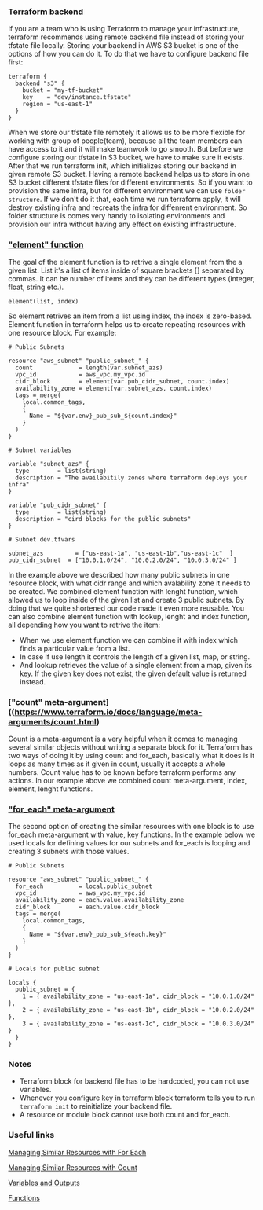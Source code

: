 ### Terraform backend

If you are a team who is using Terraform to manage your infrastructure, terraform recommends using remote backend file instead of storing your tfstate file locally. Storing your backend in AWS S3 bucket is one of the options of how you can do it. To do that we have to configure backend file first:
```
terraform {
  backend "s3" {
    bucket = "my-tf-bucket"
    key    = "dev/instance.tfstate"
    region = "us-east-1"
  }
}
```
 When we store our tfstate file remotely it allows us to be more flexible for working with  group of people(team), because all the team members can have access to it and it will make teamwork to go smooth. But before we configure storing our tfstate in S3 bucket, we have to make sure it exists. After that we run terraform init, which initializes storing our backend in given remote S3 bucket. Having a remote backend helps us to store in one S3 bucket different tfstate files for different environments. So if you want to provision the same infra, but for different environment we can use ```folder structure```. If we don't do it that, each time we run terraform apply, it will destroy existing infra and recreats the infra for diffenrent environment. So folder structure is comes very handy to isolating environments and provision our infra without having any effect on existing infrastructure.

 ### ["element" function](https://www.terraform.io/docs/language/functions/element.html)

 The goal of the element function is to retrive a single element from the a given list. List it's a list of items inside of square brackets [] separated by commas. It can be number of items and they can be different types (integer, float, string etc.).
```
element(list, index)
```
So element retrives an item from a list using index, the index is zero-based. 
Element function in terraform helps us to create repeating resources with one resource block. For example:
```
# Public Subnets

resource "aws_subnet" "public_subnet_" {
  count             = length(var.subnet_azs)
  vpc_id            = aws_vpc.my_vpc.id
  cidr_block        = element(var.pub_cidr_subnet, count.index)
  availability_zone = element(var.subnet_azs, count.index)
  tags = merge(
    local.common_tags,
    {
      Name = "${var.env}_pub_sub_${count.index}"
    }
  )
}

# Subnet variables

variable "subnet_azs" {
  type        = list(string)
  description = "The availabitily zones where terraform deploys your infra"
}

variable "pub_cidr_subnet" {
  type        = list(string)
  description = "cird blocks for the public subnets"
}

# Subnet dev.tfvars

subnet_azs         = ["us-east-1a", "us-east-1b","us-east-1c"  ]
pub_cidr_subnet  = ["10.0.1.0/24", "10.0.2.0/24", "10.0.3.0/24" ]
```
In the example above we described how many public subnets in one resource block, with what cidr range and which avalability zone it needs to be created. We combined element function with lenght function, which allowed us to loop inside of the given list and create 3 public subnets. By doing that we quite shortened our code made it even more reusable. You can also combine element function with lookup, lenght and index function, all depending how you want to retrive the item:

- When we use element function we can combine it with index which finds a particular value from a list.
- In case if use length it controls the length of a given list, map, or string.
- And lookup retrieves the value of a single element from a map, given its key. If the given key does not exist, the given default value is returned instead.

### ["count" meta-argument]((https://www.terraform.io/docs/language/meta-arguments/count.html)

Count is a meta-argument is a very helpful when it comes to managing several similar objects without writing a separate block for it. Terraform has two ways of doing it by using count and for_each, basically what it does is it loops as many times as it given in count, usually it accepts a whole numbers.
Count value has to be known before terraform performs any actions. In our example above we combined count meta-argument, index, element, lenght functions. 

### ["for_each" meta-argument](https://www.terraform.io/docs/language/meta-arguments/for_each.html)

The second option of creating the similar resources with one block is to use for_each meta-argument with value, key functions. In the example below we used locals for defining values for our subnets and for_each is looping and creating 3 subnets with those values.
```
# Public Subnets

resource "aws_subnet" "public_subnet_" {
  for_each          = local.public_subnet
  vpc_id            = aws_vpc.my_vpc.id
  availability_zone = each.value.availability_zone
  cidr_block        = each.value.cidr_block
  tags = merge(
    local.common_tags,
    {
      Name = "${var.env}_pub_sub_${each.key}"
    }
  )
}

# Locals for public subnet

locals {
  public_subnet = {
    1 = { availability_zone = "us-east-1a", cidr_block = "10.0.1.0/24" },
    2 = { availability_zone = "us-east-1b", cidr_block = "10.0.2.0/24" },
    3 = { availability_zone = "us-east-1c", cidr_block = "10.0.3.0/24" }
  }
}
```

### Notes

- Terraform block for backend file has to be hardcoded, you can not use variables.
- Whenever you configure key in terraform block terraform tells you to run ```terraform init``` to reinitialize your backend file.
- A resource or module block cannot use both count and for_each.

###  Useful links

[Managing Similar Resources with For Each](https://learn.hashicorp.com/tutorials/terraform/for-each?in=terraform/0-13&utm_source=WEBSITE&utm_medium=WEB_IO&utm_offer=ARTICLE_PAGE&utm_content=DOCS)

[Managing Similar Resources with Count](https://learn.hashicorp.com/tutorials/terraform/count?in=terraform/0-13&utm_source=WEBSITE&utm_medium=WEB_IO&utm_offer=ARTICLE_PAGE&utm_content=DOCS)

[Variables and Outputs](https://www.terraform.io/docs/language/values/index.html)

[Functions](https://www.terraform.io/docs/language/functions/index.html)